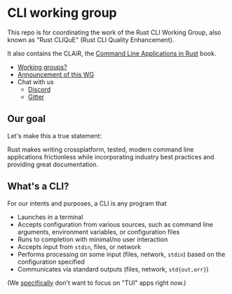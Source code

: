 # CLI working group

This repo is for coordinating the work of the Rust CLI Working Group,
also known as "Rust CLIQuE" (Rust CLI Quality Enhancement).

It also contains the CLAiR, the [Command Line Applications in Rust][clair] book.

[clair]: https://rust-lang-nursery.github.io/cli-wg/

- [Working groups?](https://internals.rust-lang.org/t/announcing-the-2018-domain-working-groups/6737)
- [Announcement of this WG](https://internals.rust-lang.org/t/announcing-the-cli-working-group/6872/1)
- Chat with us
  - [Discord](https://discord.gg/dwq4Zme)
  - [Gitter](https://gitter.im/rust-lang/WG-CLI)

## Our goal

Let's make this a true statement:

Rust makes writing crossplatform, tested, modern command line applications frictionless
while incorporating industry best practices and providing great documentation.

## What's a CLI?

For our intents and purposes, a CLI is any program that

* Launches in a terminal
* Accepts configuration from various sources, such as command line arguments, environment variables, or configuration files 
* Runs to completion with minimal/no user interaction 
* Accepts input from `stdin`, files, or network
* Performs processing on some input (files, network, `stdin`) based on the configuration specified
* Communicates via standard outputs (files, network, `std{out,err}`) 

(We [specifically][i4] don't want to focus on "TUI" apps right now.)

[i4]: https://github.com/rust-lang-nursery/cli-wg/issues/4


